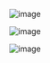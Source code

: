 
![image](https://github.com/kainatxsiddiqui/login/assets/107881236/99e74faf-1c63-4ab4-950e-0ea084f87ec1)

![image](https://github.com/kainatxsiddiqui/login/assets/107881236/7c15b1e8-972b-44cf-b755-39bad672fb4b)


![image](https://github.com/kainatxsiddiqui/login/assets/107881236/79cea422-215d-40b6-91e8-ae379141bfc9)
